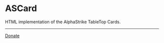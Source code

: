 # ASCard
HTML implementation of the AlphaStrike TableTop Cards.

---

[Donate](https://www.paypal.com/pools/c/8253IxQmxN)

